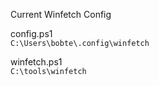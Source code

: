 Current Winfetch Config

config.ps1\
`C:\Users\bobte\.config\winfetch`

winfetch.ps1\
`C:\tools\winfetch`